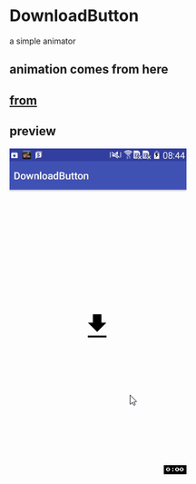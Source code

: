 # DownloadButton
a simple animator

## animation comes from here

## [from](https://material.uplabs.com/posts/download-button)

## preview
![preview](https://github.com/CSnowStack/DownloadButton/blob/master/imgs/c.gif)
